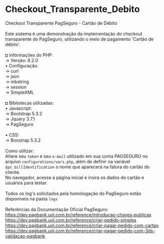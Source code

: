 # Checkout_Transparente_Debito
Checkout Transparente PagSeguro - Cartão de Débito<br>
<br>
Este sistema é uma demonstração da implementação do checkout transparente do PagSeguro, utilizando o meio de pagamento 'Cartão de débito'.<br>
<br>
◘ Informações do PHP:<br>
→ Versão: 8.2.0<br>
• Configuração: <br>
→ curl<br>
→ json<br>
→ mbstring<br>
→ session<br>
→ SimpleXML<br>
<br>
◘ Bibliotecas utilizadas:<br>
• Javascript:<br>
→ Bootstrap 5.3.2<br>
→ Jquery 3.7.1<br>
→ PagSeguro<br>
<br>
• CSS:<br>
→ Boostrap 5.3.2<br>
<br>
Como utilizar:<br>
Altere seu `token` e seu `e-mail` utilizado em sua conta PAGSEGURO no arquivo `configurations/vars.php`, além de definir na variável `$ps_billIdentification` o nome que aparecerá na fatura do cartão do cliente.<br>
No navegador, acesse a página inicial e insira os dados de cartão e usuários para testar.<br>
<br>
Todos os log's solicitados pela homologação do PagSeguro estão disponíveis na pasta `logs`<br>
<br>
Referências da Documentação Oficial PagSeguro:<br>
https://dev.pagbank.uol.com.br/reference/introducao-chaves-publicas<br>
https://dev.pagbank.uol.com.br/reference/criar-pedido-simples<br>
https://dev.pagbank.uol.com.br/reference/criar-pagar-pedido-com-cartao<br>
https://dev.pagbank.uol.com.br/reference/criar-pagar-pedido-com-3ds-validacao-pagbank<br>
